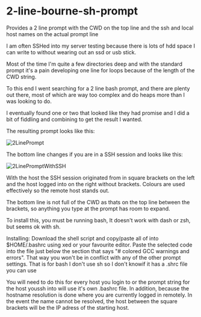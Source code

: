 # 2-line-bourne-sh-prompt
Provides a 2 line prompt with the CWD on the top line and the ssh and local host names 
on the actual prompt line

I am often SSHed into my server testing because there is lots of hdd space I can write to
without wearing out an ssd or usb stick.

Most of the time I'm quite a few directories deep and with the standard prompt it's a pain
developing one line for loops because of the length of the CWD string.

To this end I went searching for a 2 line bash prompt, and there are plenty out there, most of
which are way too complex and do heaps more than I was looking to do.

I eventually found one or two that looked like they had promise and I did a bit of fiddling and
combining to get the result I wanted.

The resulting prompt looks like this:

![2LinePrompt](https://github.com/user-attachments/assets/fa1eaf6c-aa63-43e8-9070-531c5f2773e5)

The bottom line changes if you are in a SSH session and looks like this:

![2LinePromptWithSSH](https://github.com/user-attachments/assets/25e236d6-973d-4cd5-a337-187d897e7004)

With the host the SSH session originated from in square brackets on the left and the host logged
into on the right without brackets.  Colours are used effectively so the remote host stands out.

The bottom line is not full of the CWD as thats on the top line between the brackets, so anything
you type at the prompt has room to expand.

To install this, you must be running bash, It doesn't work with dash or zsh, but seems ok with sh.


Installing:  Download the shell script and copy/paste all of into $HOME/.bashrc using xed or your
favourite editor.  Paste the selected code into the file just below the section that says 
"# colored GCC warnings and errors".  That way you won't be in conflict with any of the other
prompt settings.  That is for bash I don't use sh so I don't knowif it has a .shrc file you can use

You will need to do this for every host you login to or the prompt string for the host youssh into
will use it's own .bashrc file.  In addition, because the hostname resolution is done where
you are currently logged in remotely.  In the event the name cannot be resolved, the host between
the square brackets will be the IP adress of the starting host.
